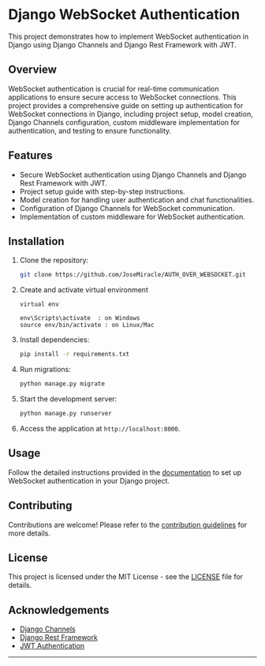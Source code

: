 
# Django WebSocket Authentication

This project demonstrates how to implement WebSocket authentication in Django using Django Channels and Django Rest Framework with JWT.

## Overview

WebSocket authentication is crucial for real-time communication applications to ensure secure access to WebSocket connections. This project provides a comprehensive guide on setting up authentication for WebSocket connections in Django, including project setup, model creation, Django Channels configuration, custom middleware implementation for authentication, and testing to ensure functionality.

## Features

- Secure WebSocket authentication using Django Channels and Django Rest Framework with JWT.
- Project setup guide with step-by-step instructions.
- Model creation for handling user authentication and chat functionalities.
- Configuration of Django Channels for WebSocket communication.
- Implementation of custom middleware for WebSocket authentication.


## Installation

1. Clone the repository:

   ```bash
   git clone https://github.com/JoseMiracle/AUTH_OVER_WEBSOCKET.git
   ```
2. Create and activate virtual environment
    ```
    virtual env

    env\Scripts\activate  : on Windows
    source env/bin/activate : on Linux/Mac
    ```


2. Install dependencies:

   ```bash
   pip install -r requirements.txt
   ```

3. Run migrations:

   ```bash
   python manage.py migrate
   ```

4. Start the development server:

   ```bash
   python manage.py runserver
   ```

5. Access the application at `http://localhost:8000`.

## Usage

Follow the detailed instructions provided in the [documentation](docs/) to set up WebSocket authentication in your Django project.

## Contributing

Contributions are welcome! Please refer to the [contribution guidelines](CONTRIBUTING.md) for more details.

## License

This project is licensed under the MIT License - see the [LICENSE](LICENSE) file for details.

## Acknowledgements

- [Django Channels](https://channels.readthedocs.io/en/latest/)
- [Django Rest Framework](https://www.django-rest-framework.org/)
- [JWT Authentication](https://django-rest-framework-simplejwt.readthedocs.io/en/latest/)

---
